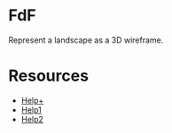 # FdF
Represent a landscape as a 3D wireframe.

# Resources
- [Help+](https://github.com/izenynn/fdf/blob/main/inc/fdf.h)
- [Help1](https://github.com/nmei-42/42-FdF)
- [Help2](https://github.com/VBrazhnik/FdF)
